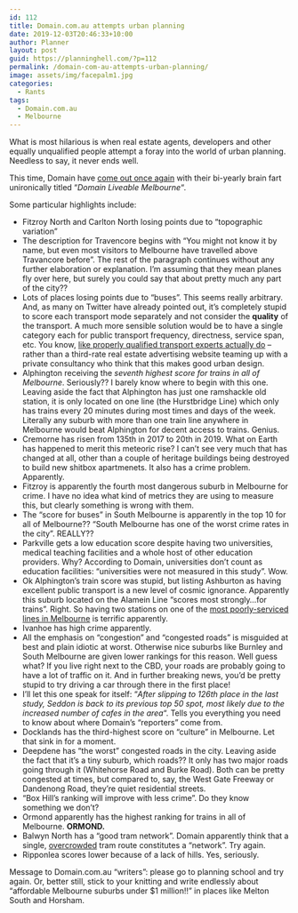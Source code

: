 ```yaml
---
id: 112
title: Domain.com.au attempts urban planning
date: 2019-12-03T20:46:33+10:00
author: Planner
layout: post
guid: https://planninghell.com/?p=112
permalink: /domain-com-au-attempts-urban-planning/
image: assets/img/facepalm1.jpg
categories:
  - Rants
tags:
  - Domain.com.au
  - Melbourne
---
```

What is most hilarious is when real estate agents, developers and other equally unqualified people attempt a foray into the world of urban planning. Needless to say, it never ends well.

This time, Domain have [come out once again](https://web.archive.org/web/20191203104041/https://www.domain.com.au/liveable-melbourne/melbournes-most-liveable-suburbs-2019/melbournes-307-suburbs-ranked-for-liveability-2019-898676/) with their bi-yearly brain fart unironically titled &#8220;_Domain Liveable Melbourne_&#8220;_._

Some particular highlights include:

  * Fitzroy North and Carlton North losing points due to &#8220;topographic variation&#8221;
  * The description for Travencore begins with &#8220;You might not know it by name, but even most visitors to Melbourne have travelled above Travancore before&#8221;. The rest of the paragraph continues without any further elaboration or explanation. I&#8217;m assuming that they mean planes fly over here, but surely you could say that about pretty much any part of the city??
  * Lots of places losing points due to &#8220;buses&#8221;. This seems really arbitrary. And, as many on Twitter have already pointed out, it&#8217;s completely stupid to score each transport mode separately and not consider the **quality** of the transport. A much more sensible solution would be to have a single category each for public transport frequency, directness, service span, etc. You know, <a href="http://www.snamuts.com/" target="_blank" rel="noopener noreferrer">like properly qualified transport experts actually do</a> &#8211; rather than a third-rate real estate advertising website teaming up with a private consultancy who think that this makes good urban design.
  * Alphington receiving the _seventh highest score for trains in all of Melbourne_. Seriously?? I barely know where to begin with this one. Leaving aside the fact that Alphington has just one ramshackle old station, it is only located on one line (the Hurstbridge Line) which only has trains every 20 minutes during most times and days of the week. Literally any suburb with more than one train line anywhere in Melbourne would beat Alphington for decent access to trains. Genius.
  * Cremorne has risen from 135th in 2017 to 20th in 2019. What on Earth has happened to merit this meteoric rise? I can&#8217;t see very much that has changed at all, other than a couple of heritage buildings being destroyed to build new shitbox apartmenets. It also has a crime problem. Apparently.
  * Fitzroy is apparently the fourth most dangerous suburb in Melbourne for crime. I have no idea what kind of metrics they are using to measure this, but clearly something is wrong with them.
  * The &#8220;score for buses&#8221; in South Melbourne is apparently in the top 10 for all of Melbourne?? &#8220;South Melbourne has one of the worst crime rates in the city&#8221;. REALLY??
  * Parkville gets a low education score despite having two universities, medical teaching facilities and a whole host of other education providers. Why? According to Domain, universities don&#8217;t count as education facilities: &#8220;universities were not measured in this study&#8221;. Wow.
  * Ok Alphington&#8217;s train score was stupid, but listing Ashburton as having excellent public transport is a new level of cosmic ignorance. Apparently this suburb located on the Alamein Line &#8220;scores most strongly&#8230;for trains&#8221;. Right. So having two stations on one of the <a href="https://www.ptv.vic.gov.au/route/1/alamein/" target="_blank" rel="noopener noreferrer">most poorly-serviced lines in Melbourne</a> is terrific apparently.
  * Ivanhoe has high crime apparently.
  * All the emphasis on &#8220;congestion&#8221; and &#8220;congested roads&#8221; is misguided at best and plain idiotic at worst. Otherwise nice suburbs like Burnley and South Melbourne are given lower rankings for this reason. Well guess what? If you live right next to the CBD, your roads are probably going to have a lot of traffic on it. And in further breaking news, you&#8217;d be pretty stupid to try driving a car through there in the first place!
  * I&#8217;ll let this one speak for itself: &#8220;_After slipping to 126th place in the last study, Seddon is back to its previous top 50 spot, most likely due to the increased number of cafes in the area_&#8220;. Tells you everything you need to know about where Domain&#8217;s &#8220;reporters&#8221; come from.
  * Docklands has the third-highest score on &#8220;culture&#8221; in Melbourne. Let that sink in for a moment.
  * Deepdene has &#8220;the worst&#8221; congested roads in the city. Leaving aside the fact that it&#8217;s a tiny suburb, which roads?? It only has two major roads going through it (Whitehorse Road and Burke Road). Both can be pretty congested at times, but compared to, say, the West Gate Freeway or Dandenong Road, they&#8217;re quiet residential streets.
  * &#8220;Box Hill’s ranking will improve with less crime&#8221;. Do they know something we don&#8217;t?
  * Ormond apparently has the highest ranking for trains in all of Melbourne. **ORMOND.**
  * Balwyn North has a &#8220;good tram network&#8221;. Domain apparently think that a single, <a href="https://www.theage.com.au/national/victoria/tram-squeeze-eases-but-some-still-suffer-20130619-2oj1i.html" target="_blank" rel="noopener noreferrer">overcrowded</a> tram route constitutes a &#8220;network&#8221;. Try again.
  * Ripponlea scores lower because of a lack of hills. Yes, seriously.

Message to Domain.com.au &#8220;writers&#8221;: please go to planning school and try again. Or, better still, stick to your knitting and write endlessly about &#8220;affordable Melbourne suburbs under $1 million!!&#8221; in places like Melton South and Horsham.
